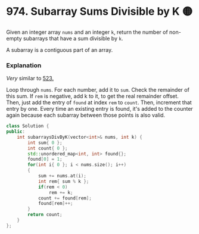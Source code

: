 # 974. Subarray Sums Divisible by K 🟡

Given an integer array `nums` and an integer `k`, return the number of non-empty subarrays that have a sum divisible by `k`.

A subarray is a contiguous part of an array.

### Explanation

*Very* similar to [523.](/solutions/0523)

Loop through `nums`. For each number, add it to `sum`. Check the remainder of this sum. If `rem` is negative, add k to it, to get the real remainder offset. Then, just add the entry of `found` at index `rem` to `count`. Then, increment that entry by one. Every time an existing entry is found, it's added to the counter again because each subarray between those points is also valid.

```cpp
class Solution {
public:
    int subarraysDivByK(vector<int>& nums, int k) {
        int sum{ 0 };
        int count{ 0 };
        std::unordered_map<int, int> found{};
        found[0] = 1;
        for(int i{ 0 }; i < nums.size(); i++)
        {
            sum += nums.at(i);
            int rem{ sum % k };
            if(rem < 0)
                rem += k;
            count += found[rem];
            found[rem]++;
        }
        return count;
    }
};
```